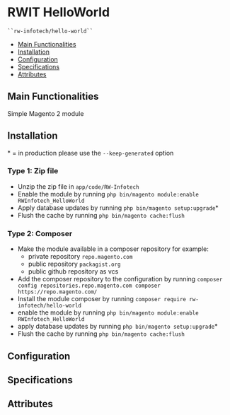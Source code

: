 # RWIT HelloWorld

    ``rw-infotech/hello-world``

 - [Main Functionalities](#markdown-header-main-functionalities)
 - [Installation](#markdown-header-installation)
 - [Configuration](#markdown-header-configuration)
 - [Specifications](#markdown-header-specifications)
 - [Attributes](#markdown-header-attributes)


## Main Functionalities
Simple Magento 2 module

## Installation
\* = in production please use the `--keep-generated` option

### Type 1: Zip file

 - Unzip the zip file in `app/code/RW-Infotech`
 - Enable the module by running `php bin/magento module:enable RWInfotech_HelloWorld`
 - Apply database updates by running `php bin/magento setup:upgrade`\*
 - Flush the cache by running `php bin/magento cache:flush`

### Type 2: Composer

 - Make the module available in a composer repository for example:
    - private repository `repo.magento.com`
    - public repository `packagist.org`
    - public github repository as vcs
 - Add the composer repository to the configuration by running `composer config repositories.repo.magento.com composer https://repo.magento.com/`
 - Install the module composer by running `composer require rw-infotech/hello-world`
 - enable the module by running `php bin/magento module:enable RWInfotech_HelloWorld`
 - apply database updates by running `php bin/magento setup:upgrade`\*
 - Flush the cache by running `php bin/magento cache:flush`


## Configuration




## Specifications




## Attributes



